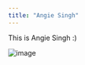 ```yaml
---
title: "Angie Singh"
---
```


This is Angie Singh :) 

![image](https://user-images.githubusercontent.com/107257101/173066305-d27f098e-5a74-4107-b96a-9dc7783fd414.png)
